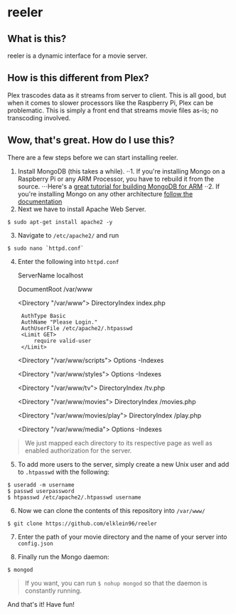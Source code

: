 # reeler

## What is this?

reeler is a dynamic interface for a movie server. 

## How is this different from Plex?

Plex trascodes data as it streams from server to client. This is all good, but when it comes to slower processors like the Raspberry Pi, Plex can be problematic.  This is simply a front end that streams movie files as-is; no transcoding involved.

## Wow, that's great. How do I use this?

There are a few steps before we can start installing reeler.

1. Install MongoDB (this takes a while).
⋅⋅1. If you're installing Mongo on a Raspberry Pi or any ARM Processor, you have to rebuild it from the source.
⋅⋅⋅Here's a [great tutorial for building MongoDB for ARM](https://mongopi.wordpress.com/2012/11/25/installation/)
⋅⋅2. If you're installing Mongo on any other architecture [follow the documentation](http://docs.mongodb.org/manual/installation/)
2. Next we have to install Apache Web Server.
```
$ sudo apt-get install apache2 -y
```
3. Navigate to `/etc/apache2/` and run
```
$ sudo nano `httpd.conf`
```
4. Enter the following into `httpd.conf`

	ServerName localhost

	DocumentRoot /var/www

	<Directory "/var/www">
	    DirectoryIndex index.php

	    AuthType Basic
	    AuthName "Please Login."
	    AuthUserFile /etc/apache2/.htpasswd
	    <Limit GET>
	        require valid-user
	    </Limit>
	</Directory>

	<Directory "/var/www/scripts">
	    Options -Indexes
	</Directory>

	<Directory "/var/www/styles">
	    Options -Indexes
	</Directory>

	<Directory "/var/www/tv">
	    DirectoryIndex /tv.php
	</Directory>

	<Directory "/var/www/movies">
	    DirectoryIndex /movies.php
	</Directory>

	<Directory "/var/www/movies/play">
	    DirectoryIndex /play.php
	</Directory>

	<Directory "/var/www/media">
	    Options -Indexes
	</Directory>

> We just mapped each directory to its respective page as well as enabled authorization for the server.

5. To add more users to the server, simply create a new Unix user and add to `.htpasswd` with the following:
```
$ useradd -m username
$ passwd userpassword
$ htpasswd /etc/apache2/.htpasswd username
```
6. Now we can clone the contents of this repository into `/var/www/`
```
$ git clone https://github.com/elklein96/reeler
```
7. Enter the path of your movie directory and the name of your server into `config.json`

8. Finally run the Mongo daemon:
```
$ mongod
```
> If you want, you can run `$ nohup mongod` so that the daemon is constantly running.

And that's it! Have fun!